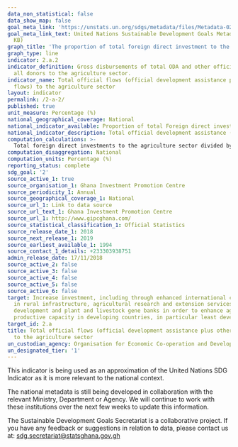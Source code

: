 ```yaml
---
data_non_statistical: false
data_show_map: false
goal_meta_link: 'https://unstats.un.org/sdgs/metadata/files/Metadata-02-0A-02.pdf '
goal_meta_link_text: United Nations Sustainable Development Goals Metadata (PDF 210
  KB)
graph_title: 'The proportion of total foreign direct investment to the agriculture sector'
graph_type: line
indicator: 2.a.2
indicator_definition: Gross disbursements of total ODA and other official flows from
  all donors to the agriculture sector.
indicator_name: Total official flows (official development assistance plus other official
  flows) to the agriculture sector
layout: indicator
permalink: /2-a-2/
published: true
unit_measure: Percentage (%)
national_geographical_coverage: National
national_indicator_available: Proportion of total Foreign direct investment to the agriculture sector 
national_indicator_description: Total official development assistance (ODA) and other official flows to the agriculture sector
computation_calculations: >-
  Total foreign direct investments to the agriculture sector divided by total foreign direct investment and multiplied by 100
computation_disaggregation: National
computation_units: Percentage (%)
reporting_status: complete
sdg_goal: '2'
source_active_1: true
source_organisation_1: Ghana Investment Promotion Centre
source_periodicity_1: Annual 
source_geographical_coverage_1: National
source_url_1: Link to data source
source_url_text_1: Ghana Investment Promotion Centre
source_url_1: http://www.gipcghana.com/
source_statistical_classification_1: Official Statistics
source_release_date_1: 2018
source_next_release_1: 2019
source_earliest_available_1: 1994
source_contact_1_details: +233303938751
admin_release_date: 17/11/2018
source_active_2: false
source_active_3: false
source_active_4: false
source_active_5: false
source_active_6: false
target: Increase investment, including through enhanced international cooperation,
  in rural infrastructure, agricultural research and extension services, technology
  development and plant and livestock gene banks in order to enhance agricultural
  productive capacity in developing countries, in particular least developed countries
target_id: 2.a
title: Total official flows (official development assistance plus other official flows)
  to the agriculture sector
un_custodian_agency: Organisation for Economic Co-operation and Development (OECD)
un_designated_tier: '1'
---
```

This indicator is being used as an approximation of the United Nations SDG Indicator as it is more relevant to the national context.

The national metadata is still being developed in collaboration with the relevant Ministry, Department or Agency.  We will continue to work with these institutions over the next few weeks to update this information.

The Sustainable Development Goals Secretariat is a collaborative project. If you have any feedback or suggestions in relation to data, please contact us at: sdg.secretariat@statsghana.gov.gh
